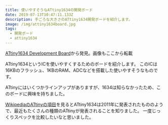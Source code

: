 ```yaml
---
title: 使いやすそうなATtiny1634の開発ボード
date: 2019-07-13T10:47:11.133Z
description: 手ごろな大きさのATtiny1634開発ボードを紹介します。
image: /img/attiny1634board.jpg
tags:
  - 開発ボード
  - attiny1634
---
```

[ATtiny1634 Development Board](https://www.tindie.com/products/leonerd/attiny1634-development-board/)から発見。画像もここから転載

ATtiny1634というICを使いやすくするためのボードを紹介します。
このICは16KBのフラッシュ、1KBのRAM、ADCなどを搭載した使いやすそうなものです。

ATtinyにはいくつかラインアップがありますが、1634は知らなかったため、このボードに興味を持ちました。

[WikipediaのATtinyの項目](https://en.wikipedia.org/wiki/ATtiny_microcontroller_comparison_chart#Timeline)を見るとATtiny1634は2011年に発表されたもののようで、最近もたくさんの種類のATtinyが発表されることを知りました。
一度じっくりスペックを比較したいなと思いました。
